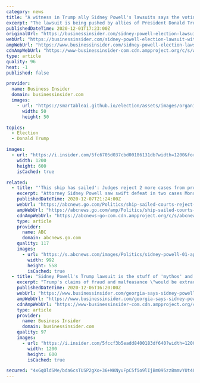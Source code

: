 ```yaml
---
category: news
title: "A witness in Trump ally Sidney Powell's lawsuits says the voting results in 'Edison County' indicate fraud. No such place exists."
excerpt: "The lawsuit is being pushed by allies of President Donald Trump in an effort to fight voters and declare him the winner of Michigan's electoral votes."
publishedDateTime: 2020-12-01T17:23:00Z
originalUrl: "https://businessinsider.com/sidney-powell-election-lawsuit-witness-vote-problems-edison-county-2020-12"
webUrl: "https://businessinsider.com/sidney-powell-election-lawsuit-witness-vote-problems-edison-county-2020-12"
ampWebUrl: "https://www.businessinsider.com/sidney-powell-election-lawsuit-witness-vote-problems-edison-county-2020-12?amp"
cdnAmpWebUrl: "https://www-businessinsider-com.cdn.ampproject.org/c/s/www.businessinsider.com/sidney-powell-election-lawsuit-witness-vote-problems-edison-county-2020-12?amp"
type: article
quality: 96
heat: -1
published: false

provider:
  name: Business Insider
  domain: businessinsider.com
  images:
    - url: "https://smartableai.github.io/election/assets/images/organizations/businessinsider.com-50x50.jpg"
      width: 50
      height: 50

topics:
  - Election
  - Donald Trump

images:
  - url: "https://i.insider.com/5fc6705d037cbd00186131db?width=1200&format=jpeg"
    width: 1200
    height: 600
    isCached: true

related:
  - title: "'This ship has sailed': Judges reject 2 more cases from pro-Trump lawyer Sidney Powell"
    excerpt: "Attorney Sidney Powell saw swift defeat in two cases Monday morning, with judges in Michigan and Georgia dismissing her efforts to overturn the 2020 presidential contest."
    publishedDateTime: 2020-12-07T21:24:00Z
    webUrl: "https://abcnews.go.com/Politics/ship-sailed-courts-reject-cases-pro-trump-lawyer/story?id=74585342"
    ampWebUrl: "https://abcnews.go.com/amp/Politics/ship-sailed-courts-reject-cases-pro-trump-lawyer/story?id=74585342"
    cdnAmpWebUrl: "https://abcnews-go-com.cdn.ampproject.org/c/s/abcnews.go.com/amp/Politics/ship-sailed-courts-reject-cases-pro-trump-lawyer/story?id=74585342"
    type: article
    provider:
      name: ABC
      domain: abcnews.go.com
    quality: 117
    images:
      - url: "https://s.abcnews.com/images/Politics/sidney-powell-01-ap-iwb-201207_1607362601991_hpMain_16x9_992.jpg"
        width: 992
        height: 558
        isCached: true
  - title: "Sidney Powell's Trump lawsuit is the stuff of 'mythos' and has no basis in reality, said Georgia officials in bid for dismissal"
    excerpt: "Trump's claims of fraud and malfeasance \"would be extraordinary if true, but they are not,\" the joint filing stated."
    publishedDateTime: 2020-12-06T16:20:00Z
    webUrl: "https://www.businessinsider.com/georgia-says-sidney-powell-trump-election-lawsuit-stuff-mythos-2020-12"
    ampWebUrl: "https://www.businessinsider.com/georgia-says-sidney-powell-trump-election-lawsuit-stuff-mythos-2020-12?amp"
    cdnAmpWebUrl: "https://www-businessinsider-com.cdn.ampproject.org/c/s/www.businessinsider.com/georgia-says-sidney-powell-trump-election-lawsuit-stuff-mythos-2020-12?amp"
    type: article
    provider:
      name: Business Insider
      domain: businessinsider.com
    quality: 97
    images:
      - url: "https://i.insider.com/5fccf3b5eadd8400183df640?width=1200&format=jpeg"
        width: 1200
        height: 600
        isCached: true

secured: "4xGqOldSMe/bda6csTUSP2gXo+36+WKNyuFpC5fio9lIjBm095zzBmmvYUt48gqf3OawO+zqbIOUS2ykl2Faw8glBqWUJ7PF1LcV8mUyGVh1ER9ACIKp1iJc4IN9C/SwJetDdZxdncfcmXYmSGEfhzfIi5KncwKn8tFFM6I+4oEy/dSfAgb6RAm/tXOyhuGF2Cz8aVyHmRjeKnudJ6RiwUQ8Nrh+8iFpax8C5UQRTl8XAzrcX1gnRfYZcJF7Dv9v812HPMOuN3LhEDra7ToSZoHGPRK0YCmh5PI/wNjhclz7eYMtKLo9CRSpNbFFsN9Rb9tmP5IHXEyjB3bkhzdS87p44aK6D3cJOgQ4rtlESVw=;/VOMBKXIMcWiOtb8T0Aeug=="
---
```


